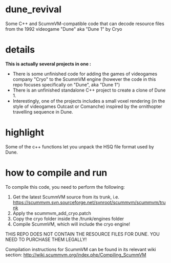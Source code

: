# dune_revival
Some C++ and ScummVM-compatible code that can decode resource files from the 1992 videogame "Dune" aka "Dune 1" by Cryo

# details

**This is actually several projects in one :**
- There is some unfinished code for adding the games of videogames company "Cryo" to the ScummVM engine (however the code in this repo focuses specifically on "Dune", aka "Dune 1")
- There is an unfinished standalone C++ project to create a clone of Dune 1.
- Interestingly, one of the projects includes a small voxel rendering (in the style of videogames Outcast or Comanche) inspired by the ornithopter travelling sequence in Dune.

# highlight

Some of the c++ functions let you unpack the HSQ file format used by Dune.

# how to compile and run

To compile this code, you need to perform the following:
1) Get the latest ScummVM source from its trunk, i.e.
https://scummvm.svn.sourceforge.net/svnroot/scummvm/scummvm/trunk
2) Apply the scummvm_add_cryo.patch
3) Copy the cryo folder inside the /trunk/engines folder
4) Compile ScummVM, which will include the cryo engine!

THIS REPO DOES NOT CONTAIN THE RESOURCE FILES FOR DUNE. YOU NEED TO PURCHASE THEM LEGALLY!

Compilation instructions for ScummVM can be found in its relevant wiki section:
http://wiki.scummvm.org/index.php/Compiling_ScummVM
